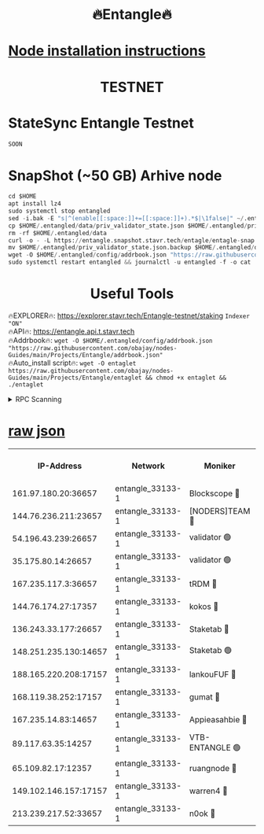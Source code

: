<h1 align="center"> 🔥Entangle🔥</h1>

[Node installation instructions](https://github.com/obajay/nodes-Guides/tree/main/Projects/Entangle)
=

<h1 align="center"> TESTNET</h1>

# StateSync Entangle Testnet
```python
SOON
```
# SnapShot (~50 GB) Arhive node
```python
cd $HOME
apt install lz4
sudo systemctl stop entangled
sed -i.bak -E "s|^(enable[[:space:]]+=[[:space:]]+).*$|\1false|" ~/.entangled/config/config.toml
cp $HOME/.entangled/data/priv_validator_state.json $HOME/.entangled/priv_validator_state.json.backup
rm -rf $HOME/.entangled/data
curl -o - -L https://entangle.snapshot.stavr.tech/entagle/entagle-snap.tar.lz4 | lz4 -c -d - | tar -x -C $HOME/.entangled --strip-components 2
mv $HOME/.entangled/priv_validator_state.json.backup $HOME/.entangled/data/priv_validator_state.json
wget -O $HOME/.entangled/config/addrbook.json "https://raw.githubusercontent.com/obajay/nodes-Guides/main/Projects/Entangle/addrbook.json"
sudo systemctl restart entangled && journalctl -u entangled -f -o cat
```
 <h1 align="center"> Useful Tools</h1>
 
🔥EXPLORER🔥: https://explorer.stavr.tech/Entangle-testnet/staking        `Indexer "ON"` \
🔥API🔥:      https://entangle.api.t.stavr.tech \
🔥Addrbook🔥: ```wget -O $HOME/.entangled/config/addrbook.json "https://raw.githubusercontent.com/obajay/nodes-Guides/main/Projects/Entangle/addrbook.json"``` \
🔥Auto_install script🔥:  `wget -O entaglet https://raw.githubusercontent.com/obajay/nodes-Guides/main/Projects/Entangle/entaglet && chmod +x entaglet && ./entaglet`


<details>
<summary>RPC Scanning</summary>

<h2 align="center"> We scan nodes in real time every 4 hours. And we provide the final result of RPC endpoints.
We cannot influence the operation of these nodes in any way. </h2>


```python
If Voting Power is higher than 0 --> then the Node is a validator of the network and may be subject to attack and be a potential threat to the chain.
```
```python
We marked such validators with a red symbol
```

</details>

[raw json](https://rpc-check.entangt.stavr.tech/entangt/rpc-entangt-result.json)
=


<table><tr><th>IP-Address</th><th>Network</th><th>Moniker</th><th>Latest Block Height</th><th>Earliest Block Height</th><th>Catching Up</th><th>Tx Index</th><th>Voting Power</th><th>Scan Time</th></tr><tr><td>161.97.180.20:36657</td><td>entangle_33133-1</td><td>Blockscope 🔴</td><td>1591692</td><td>1</td><td>False</td><td>off</td><td>259586473635098</td><td>2024-01-09T18:32:34.201757009UTC</td></tr><tr><td>144.76.236.211:23657</td><td>entangle_33133-1</td><td>[NODERS]TEAM 🔴</td><td>1591695</td><td>1</td><td>False</td><td>off</td><td>47049700500000000</td><td>2024-01-09T18:32:46.814858913UTC</td></tr><tr><td>54.196.43.239:26657</td><td>entangle_33133-1</td><td>validator 🟢</td><td>1591697</td><td>1</td><td>False</td><td>on</td><td>0</td><td>2024-01-09T18:32:55.135704860UTC</td></tr><tr><td>35.175.80.14:26657</td><td>entangle_33133-1</td><td>validator 🟢</td><td>1591697</td><td>1</td><td>False</td><td>on</td><td>0</td><td>2024-01-09T18:32:55.980930230UTC</td></tr><tr><td>167.235.117.3:36657</td><td>entangle_33133-1</td><td>tRDM 🔴</td><td>1591697</td><td>1</td><td>False</td><td>on</td><td>156936948832723</td><td>2024-01-09T18:32:56.256568769UTC</td></tr><tr><td>144.76.174.27:17357</td><td>entangle_33133-1</td><td>kokos 🔴</td><td>1591695</td><td>145001</td><td>False</td><td>on</td><td>89890100000000</td><td>2024-01-09T18:32:43.696634421UTC</td></tr><tr><td>136.243.33.177:26657</td><td>entangle_33133-1</td><td>Staketab 🔴</td><td>1591696</td><td>660001</td><td>False</td><td>on</td><td>121550140155031</td><td>2024-01-09T18:32:49.113925836UTC</td></tr><tr><td>148.251.235.130:14657</td><td>entangle_33133-1</td><td>Staketab 🟢</td><td>1591692</td><td>660801</td><td>False</td><td>on</td><td>0</td><td>2024-01-09T18:32:33.825234233UTC</td></tr><tr><td>188.165.220.208:17157</td><td>entangle_33133-1</td><td>lankouFUF 🔴</td><td>1591694</td><td>725001</td><td>False</td><td>on</td><td>180899900000002</td><td>2024-01-09T18:32:39.296113292UTC</td></tr><tr><td>168.119.38.252:17157</td><td>entangle_33133-1</td><td>gumat 🔴</td><td>1591694</td><td>962001</td><td>False</td><td>on</td><td>314013548351851</td><td>2024-01-09T18:32:39.021133567UTC</td></tr><tr><td>167.235.14.83:14657</td><td>entangle_33133-1</td><td>Appieasahbie 🔴</td><td>1591697</td><td>1076001</td><td>False</td><td>on</td><td>44568809900999996</td><td>2024-01-09T18:32:55.384304706UTC</td></tr><tr><td>89.117.63.35:14257</td><td>entangle_33133-1</td><td>VTB-ENTANGLE 🟢</td><td>1591695</td><td>1162001</td><td>False</td><td>off</td><td>0</td><td>2024-01-09T18:32:44.040174781UTC</td></tr><tr><td>65.109.82.17:12357</td><td>entangle_33133-1</td><td>ruangnode 🔴</td><td>1591692</td><td>1312001</td><td>False</td><td>off</td><td>297950085360543</td><td>2024-01-09T18:32:34.662282497UTC</td></tr><tr><td>149.102.146.157:17157</td><td>entangle_33133-1</td><td>warren4 🔴</td><td>1591695</td><td>1436001</td><td>False</td><td>on</td><td>454417023854257</td><td>2024-01-09T18:32:46.519144701UTC</td></tr><tr><td>213.239.217.52:33657</td><td>entangle_33133-1</td><td>n0ok 🔴</td><td>1591696</td><td>1491696</td><td>False</td><td>off</td><td>46574292273662988</td><td>2024-01-09T18:32:53.478082594UTC</td></tr></table>
